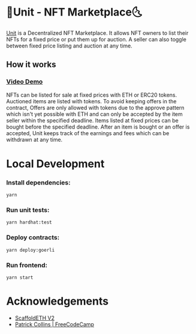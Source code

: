 # 🌛Unit - NFT Marketplace🌜

[Unit](https://unit-valentinecodes.vercel.app/) is a Decentralized NFT Marketplace. It allows NFT owners to list their NFTs for a fixed price or put them up for auction. A seller can also toggle between fixed price listing and auction at any time.

## How it works

### [Video Demo](https://www.youtube.com/watch?v=M6UHlhepcBo)

NFTs can be listed for sale at fixed prices with ETH or ERC20 tokens. Auctioned items are listed with tokens. To avoid keeping offers in the contract, Offers are only allowed with tokens due to the approve pattern which isn't yet possible with ETH and can only be accepted by the item seller within the specified deadline.
Items listed at fixed prices can be bought before the specified deadline. After an item is bought or an offer is accepted, Unit keeps track of the earnings and fees which can be withdrawn at any time.

# Local Development

### Install dependencies:

```shell
yarn
```

### Run unit tests:

```shell
yarn hardhat:test
```

### Deploy contracts:

```shell
yarn deploy:goerli
```

### Run frontend:

```shell
yarn start
```

# Acknowledgements

- [ScaffoldETH V2](https://github.com/scaffold-eth/se-2)
- [Patrick Collins | FreeCodeCamp](https://github.com/smartcontractkit/full-blockchain-solidity-course-js)
